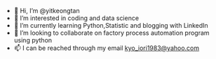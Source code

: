 - 👋 Hi, I’m @yitkeongtan
- 👀 I’m interested in coding and data science
- 🌱 I’m currently learning Python,Statistic and blogging with LinkedIn
- 💞️ I’m looking to collaborate on factory process automation program using python
- 📫 I can be reached through my email kyo_iori1983@yahoo.com

<!---
yitkeongtan/yitkeongtan is a ✨ special ✨ repository because its `README.md` (this file) appears on your GitHub profile.
You can click the Preview link to take a look at your changes.
--->
